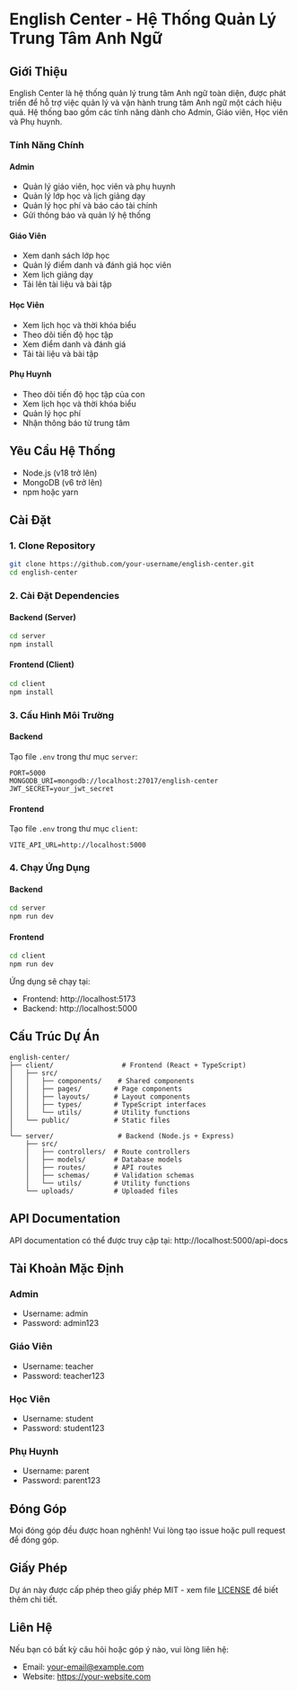 # English Center - Hệ Thống Quản Lý Trung Tâm Anh Ngữ

## Giới Thiệu

English Center là hệ thống quản lý trung tâm Anh ngữ toàn diện, được phát triển để hỗ trợ việc quản lý và vận hành trung tâm Anh ngữ một cách hiệu quả. Hệ thống bao gồm các tính năng dành cho Admin, Giáo viên, Học viên và Phụ huynh.

### Tính Năng Chính

#### Admin
- Quản lý giáo viên, học viên và phụ huynh
- Quản lý lớp học và lịch giảng dạy
- Quản lý học phí và báo cáo tài chính
- Gửi thông báo và quản lý hệ thống

#### Giáo Viên
- Xem danh sách lớp học
- Quản lý điểm danh và đánh giá học viên
- Xem lịch giảng dạy
- Tải lên tài liệu và bài tập

#### Học Viên
- Xem lịch học và thời khóa biểu
- Theo dõi tiến độ học tập
- Xem điểm danh và đánh giá
- Tải tài liệu và bài tập

#### Phụ Huynh
- Theo dõi tiến độ học tập của con
- Xem lịch học và thời khóa biểu
- Quản lý học phí
- Nhận thông báo từ trung tâm

## Yêu Cầu Hệ Thống

- Node.js (v18 trở lên)
- MongoDB (v6 trở lên)
- npm hoặc yarn

## Cài Đặt

### 1. Clone Repository

```bash
git clone https://github.com/your-username/english-center.git
cd english-center
```

### 2. Cài Đặt Dependencies

#### Backend (Server)
```bash
cd server
npm install
```

#### Frontend (Client)
```bash
cd client
npm install
```

### 3. Cấu Hình Môi Trường

#### Backend
Tạo file `.env` trong thư mục `server`:
```env
PORT=5000
MONGODB_URI=mongodb://localhost:27017/english-center
JWT_SECRET=your_jwt_secret
```

#### Frontend
Tạo file `.env` trong thư mục `client`:
```env
VITE_API_URL=http://localhost:5000
```

### 4. Chạy Ứng Dụng

#### Backend
```bash
cd server
npm run dev
```

#### Frontend
```bash
cd client
npm run dev
```

Ứng dụng sẽ chạy tại:
- Frontend: http://localhost:5173
- Backend: http://localhost:5000

## Cấu Trúc Dự Án

```
english-center/
├── client/                 # Frontend (React + TypeScript)
│   ├── src/
│   │   ├── components/    # Shared components
│   │   ├── pages/        # Page components
│   │   ├── layouts/      # Layout components
│   │   ├── types/        # TypeScript interfaces
│   │   └── utils/        # Utility functions
│   └── public/           # Static files
│
└── server/                # Backend (Node.js + Express)
    ├── src/
    │   ├── controllers/  # Route controllers
    │   ├── models/       # Database models
    │   ├── routes/       # API routes
    │   ├── schemas/      # Validation schemas
    │   └── utils/        # Utility functions
    └── uploads/          # Uploaded files
```

## API Documentation

API documentation có thể được truy cập tại: http://localhost:5000/api-docs

## Tài Khoản Mặc Định

### Admin
- Username: admin
- Password: admin123

### Giáo Viên
- Username: teacher
- Password: teacher123

### Học Viên
- Username: student
- Password: student123

### Phụ Huynh
- Username: parent
- Password: parent123

## Đóng Góp

Mọi đóng góp đều được hoan nghênh! Vui lòng tạo issue hoặc pull request để đóng góp.

## Giấy Phép

Dự án này được cấp phép theo giấy phép MIT - xem file [LICENSE](LICENSE) để biết thêm chi tiết.

## Liên Hệ

Nếu bạn có bất kỳ câu hỏi hoặc góp ý nào, vui lòng liên hệ:
- Email: your-email@example.com
- Website: https://your-website.com 